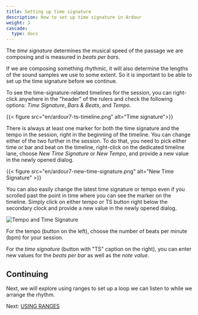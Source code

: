 ```yaml
---
title: Setting up time signature
description: How to set up time signature in Ardour
weight: 3
cascade:
  type: docs
---
```


The _time signature_ determines the musical speed of the passage we are 
composing and is measured in _beats per bars_.

If we are composing something rhythmic, it will also determine the lengths of
the sound samples we use to some extent. So it is important to be able to set
up the time signature before we continue.

To see the time-signature-related timelines for the session, you can
right-click anywhere in the "header" of the rulers and check the following
options: _Time Signature_, _Bars & Beats_, and _Tempo_.

{{< figure src="en/ardour7-ts-timeline.png" alt="Time signature">}}

There is always at least one marker for both the time signature and the tempo 
in the session, right in the beginning of the timeline. You can change either
of the two further in the session. To do that, you need to pick either time
or bar and beat on the timeline, right-click on the dedicated timeline lane,
choose _New Time Signature_ or _New Tempo_, and provide a new value in the
newly opened dialog.

{{< figure src="en/ardour7-new-time-signature.png" alt="New Time Signature" >}}

You can also easily change the latest time signature or tempo even if you 
scrolled past the point in time where you can see the marker on the timeline. 
Simply click on either tempo or TS button right below the secondary clock and 
provide a new value in the newly opened dialog.

![Tempo and Time Signature](en/Ardour5_Edit_TS_and_Tempo.png?width=25vw)

For the tempo (button on the left), choose the number of beats per minute (bpm)
for your session.

For the _time signature_ (button with "TS" caption on the right), you can 
enter new values for the _beats per bar_ as well as the _note value_.

## Continuing

Next, we will explore using ranges to set up a loop we can listen to while we
arrange the rhythm.

Next: [USING RANGES](../using-ranges)
